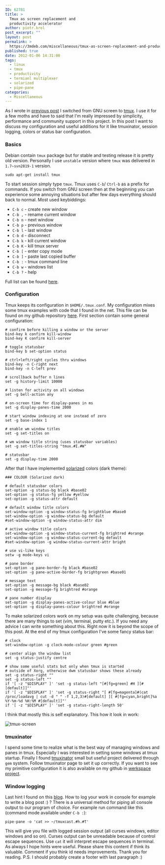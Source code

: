 ```yaml
---
ID: 62781
title: >
  Tmux as screen replacement and
  productivity accelerator
author: piotr.krol
post_excerpt: ""
layout: post
permalink: >
  https://3mdeb.com/miscellaneous/tmux-as-screen-replacement-and-productivity-accelerator/
published: true
date: 2012-01-06 14:31:00
tags:
  - linux
  - tmux
  - productivity
  - termianl multiplexer
  - solarized
  - pipe-pane
categories:
  - Miscellaneous
---
```

As I wrote in [previous post][1] I switched from GNU screen to [tmux][2]. I use
it for a few moths and have to said that I'm really impressed by simplicity,
performance and community support in this project. In this post I want to
discuss my configuration and useful additions for it like tmuxinator, session
logging, colors or status bar configuration.

### Basics

Debian contain `tmux` package but for stable and testing release it is pretty
old version. Personally I use `unstable` version where `tmux` was delivered in
`1.7~svn2819-1` version.

    sudo apt-get install tmux

To start session simply type `tmux`. Tmux uses `C-b`/ `Ctrl-b` as a prefix for
commands. If you switch from GNU screen then at the beginning you can experience
some annoying situations but after few days everything should back to normal.
Most used keybiddings:

*   `C-b c` - create new window
*   `C-b ,` - rename current window
*   `C-b n` - next window
*   `C-b p` - previous window
*   `C-b l` - last window
*   `C-b d` - disconnect
*   `C-b k` - kill current window
*   `C-b K` - kill tmux server
*   `C-b [` - enter copy mode
*   `C-b ]` - paste last copied buffer
*   `C-b :` - tmux command line
*   `C-b w` - windows list
*   `C-b ?` - help

Full list can be found [here][3].

### Configuration

Tmux keeps its configuration in `$HOME/.tmux.conf`. My configuration mixes some
tmux examples with code that I found in the net. This file can be found on my
github repository [here][4]. First section contain some general configuration:

    # confirm before killing a window or the server
    bind-key k confirm kill-window
    bind-key K confirm kill-server

    # toggle statusbar
    bind-key b set-option status

    # ctrl+left/right cycles thru windows
    bind-key -n C-right next
    bind-key -n C-left prev

    # scrollback buffer n lines
    set -g history-limit 10000

    # listen for activity on all windows
    set -g bell-action any

    # on-screen time for display-panes in ms
    set -g display-panes-time 2000

    # start window indexing at one instead of zero
    set -g base-index 1

    # enable wm window titles
    set -g set-titles on

    # wm window title string (uses statusbar variables)
    set -g set-titles-string "tmux.#I.#W"

    # statusbar
    set -g display-time 2000

After that I have implemented [solarized][5] colors (dark theme):

    ### COLOUR (Solarized dark)

    # default statusbar colors
    set-option -g status-bg black #base02
    set-option -g status-fg yellow #yellow
    set-option -g status-attr default

    # default window title colors
    set-window-option -g window-status-fg brightblue #base0
    set-window-option -g window-status-bg default
    #set-window-option -g window-status-attr dim

    # active window title colors
    set-window-option -g window-status-current-fg brightred #orange
    set-window-option -g window-status-current-bg default
    #set-window-option -g window-status-current-attr bright

    # use vi-like keys
    setw -g mode-keys vi

    # pane border
    set-option -g pane-border-fg black #base02
    set-option -g pane-active-border-fg brightgreen #base01

    # message text
    set-option -g message-bg black #base02
    set-option -g message-fg brightred #orange

    # pane number display
    set-option -g display-panes-active-colour blue #blue
    set-option -g display-panes-colour brightred #orange

To make solarized colors work on my setup was quite challenging, because there
are many things to set (vim, terminal, putty etc.). If you need any advice I can
write something about this. Right now it is beyond the scope of this post. At
the end of my tmux configuration I've some fancy status bar:

    # clock
    set-window-option -g clock-mode-colour green #green

    # center align the window list
    set -g status-justify centre

    # show some useful stats but only when tmux is started
    # outside of Xorg, otherwise dwm statusbar shows these already
    set -g status-right ""
    set -g status-left ""
    if '[ -z "$DISPLAY" ]' 'set -g status-left "[#[fg=green] #H ][#[default]]"'
    if '[ -z "$DISPLAY" ]' 'set -g status-right "[ #[fg=magenta]#(cat /proc/loadavg | cut -d " " -f 1,2,3)#[default] ][ #[fg=cyan,bright]%a %Y-%m-%d %H:%M #[default]]"'
    if '[ -z "$DISPLAY" ]' 'set -g status-right-length 50'

I think that mostly this is self explanatory. This how it look in work:

![tmux-screen][6]

### tmuxinator

I spend some time to realize what is the best way of managing windows and panes
in tmux. Especially I was interested in setting some windows at tmux startup.
Finally I found [tmuxinator][7] small but useful project delivered through `gem`
system. Follow tmuxinator page to set it up correctly. If you want to see my
primitive configuration it is also available on my github in [werkspace
project][4].

### Window logging

Last hint I found on this [blog][8]. How to log your work in console for example
to write a blog post :) ? There is a universal method for piping all console
output to our program of choice. For example run command like this (command mode
available under `C-b :`):

    pipe-pane -o 'cat >> ~/tmuxcast.#h.#T'

This will give you file with logged session output (all curses windows, editor
windows and so on). Curses output can be unreadable because of control escape
sequences. Use `cat` it will interpret escape sequences in terminal. As always I
hope hints were useful. Please share this content if think its valuable. Comment
if you think id needs improvements. Thank you for reading. P.S. I should
probably create a footer with last paragraph :)

 [1]: /2013/03/19/debian-switching-to-unstable
 [2]: http://tmux.sourceforge.net
 [3]: http://www.openbsd.org/cgi-bin/man.cgi?query=tmux&sektion=1#KEY+BINDINGS
 [4]: https://github.com/pietrushnic/workspace/blob/master/dotfiles/tmux.conf
 [5]: http://ethanschoonover.com/solarized
 [6]: /img/tmux-screen.png
 [7]: https://github.com/aziz/tmuxinator
 [8]: http://0xfeedface.org/blog/lattera/2012-03-19/using-tmux-screencasting-tool

